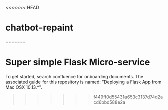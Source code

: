 <<<<<<< HEAD
# chatbot-repaint
=======
# Super simple Flask Micro-service

To get started, search confluence for onboarding documents. The associated guide for this repository is named: "Deploying a Flask App from Mac OSX 10.13.\*".
>>>>>>> f449ff0d55431a653c3137d74d2acd6bbd588e2a
